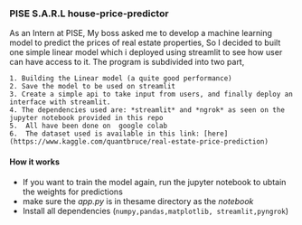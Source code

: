 ### PISE S.A.R.L house-price-predictor
As an Intern at PISE, My boss asked me to develop a machine learning model to predict the prices of real estate properties,
So I decided to built one simple linear model which i deployed using streamlit to see how user can have access to it.
The program is subdivided into two part, 
```
1. Building the Linear model (a quite good performance) 
2. Save the model to be used on streamlit
3. Create a simple api to take input from users, and finally deploy an interface with streamlit.
4. The dependencies used are: *streamlit* and *ngrok* as seen on the jupyter notebook provided in this repo
5.  All have been done on  google colab
6.  The dataset used is available in this link: [here](https://www.kaggle.com/quantbruce/real-estate-price-prediction)
```
#### How it works
* If you want to train the model again, run the jupyter notebook to ubtain the weights for predictions
* make sure the *app.py* is in thesame directory as the *notebook* 
* Install all dependencies (`numpy,pandas,matplotlib, streamlit,pyngrok`)

